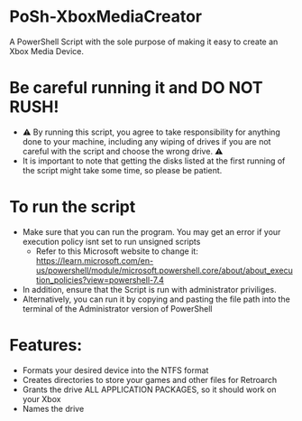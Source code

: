 # PoSh-XboxMediaCreator
A PowerShell Script with the sole purpose of making it easy to create an Xbox Media Device.

# Be careful running it and DO NOT RUSH!
  - ⚠️ By running this script, you agree to take responsibility for anything done to your machine, including any wiping of drives if you are not careful with the script and choose the wrong drive. ⚠️
  - It is important to note that getting the disks listed at the first running of the script might take some time, so please be patient.

# To run the script
  - Make sure that you can run the program. You may get an error if your execution policy isnt set to run unsigned scripts
    - Refer to this Microsoft website to change it: https://learn.microsoft.com/en-us/powershell/module/microsoft.powershell.core/about/about_execution_policies?view=powershell-7.4
  - In addition, ensure that the Script is run with administrator priviliges.
  - Alternatively, you can run it by copying and pasting the file path into the terminal of the Administrator version of PowerShell

# Features:
  - Formats your desired device into the NTFS format
  - Creates directories to store your games and other files for Retroarch
  - Grants the drive ALL APPLICATION PACKAGES, so it should work on your Xbox
  - Names the drive
